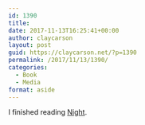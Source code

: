 ```yaml
---
id: 1390
title: 
date: 2017-11-13T16:25:41+00:00
author: claycarson
layout: post
guid: https://claycarson.net/?p=1390
permalink: /2017/11/13/1390/
categories:
  - Book
  - Media
format: aside
---
```

I finished reading [Night](https://www.amazon.com/Night-Trilogy-Elie-Wiesel-ebook/dp/B0071VUXXA).